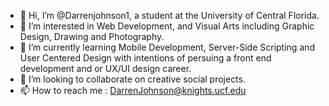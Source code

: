 - 👋 Hi, I’m @Darrenjohnson1, a student at the University of Central Florida.
- 👀 I’m interested in Web Development, and Visual Arts including Graphic Design, Drawing and Photography.
- 🌱 I’m currently learning Mobile Development, Server-Side Scripting and User Centered Design with intentions of persuing a front end development and or UX/UI design career.
- 💞️ I’m looking to collaborate on creative social projects.
- 📫 How to reach me : DarrenJohnson@knights.ucf.edu
